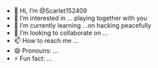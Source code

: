 - 👋 Hi, I’m @Scarlet152409
- 👀 I’m interested in ... playing together with you 
- 🌱 I’m currently learning ...on hacking peacefully 
- 💞️ I’m looking to collaborate on ...
- 📫 How to reach me ...
- 😄 Pronouns: ...
- ⚡ Fun fact: ...

<!---
Scarlet152409/Scarlet152409 is a ✨ special ✨ repository because its `README.md` (this file) appears on your GitHub profile.
You can click the Preview link to take a look at your changes.
--->
